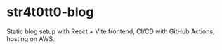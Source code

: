 # str4t0tt0-blog
Static blog setup with React + Vite frontend, CI/CD with GitHub Actions, hosting on AWS.
